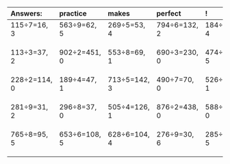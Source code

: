 | Answers: | practice | makes | perfect | ! |
| :--- | :--- | :--- | :--- | :--- |
| 115÷7=16, 3 | 563÷9=62, 5 | 269÷5=53, 4 | 794÷6=132, 2 | 184÷6=30, 4 | 
|   |   |   |   |   | 
|   |   |   |   |   | 
|   |   |   |   |   | 
| 113÷3=37, 2 | 902÷2=451, 0 | 553÷8=69, 1 | 690÷3=230, 0 | 474÷7=67, 5 | 
|   |   |   |   |   | 
|   |   |   |   |   | 
|   |   |   |   |   | 
| 228÷2=114, 0 | 189÷4=47, 1 | 713÷5=142, 3 | 490÷7=70, 0 | 526÷3=175, 1 | 
|   |   |   |   |   | 
|   |   |   |   |   | 
|   |   |   |   |   | 
| 281÷9=31, 2 | 296÷8=37, 0 | 505÷4=126, 1 | 876÷2=438, 0 | 588÷3=196, 0 | 
|   |   |   |   |   | 
|   |   |   |   |   | 
|   |   |   |   |   | 
| 765÷8=95, 5 | 653÷6=108, 5 | 628÷6=104, 4 | 276÷9=30, 6 | 285÷8=35, 5 | 
|   |   |   |   |   | 
|   |   |   |   |   | 
|   |   |   |   |   | 
